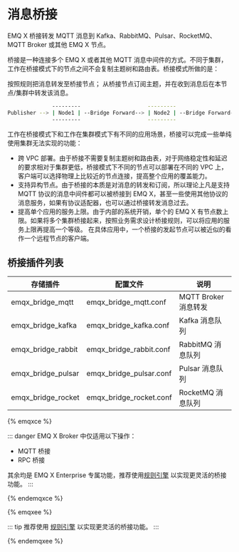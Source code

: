 # 消息桥接

EMQ X 桥接转发 MQTT 消息到 Kafka、RabbitMQ、Pulsar、RocketMQ、MQTT Broker 或其他 EMQ X 节点。

桥接是一种连接多个 EMQ X 或者其他 MQTT 消息中间件的方式。不同于集群，工作在桥接模式下的节点之间不会复制主题树和路由表。桥接模式所做的是：

按照规则把消息转发至桥接节点；
从桥接节点订阅主题，并在收到消息后在本节点/集群中转发该消息。

```bash
              ---------                     ---------                     ---------
Publisher --> | Node1 | --Bridge Forward--> | Node2 | --Bridge Forward--> | Node3 | --> Subscriber
              ---------                     ---------                     ---------
```

工作在桥接模式下和工作在集群模式下有不同的应用场景，桥接可以完成一些单纯使用集群无法实现的功能：

- 跨 VPC 部署。由于桥接不需要复制主题树和路由表，对于网络稳定性和延迟的要求相对于集群更低，桥接模式下不同的节点可以部署在不同的 VPC 上，客户端可以选择物理上比较近的节点连接，提高整个应用的覆盖能力。
- 支持异构节点。由于桥接的本质是对消息的转发和订阅，所以理论上凡是支持 MQTT 协议的消息中间件都可以被桥接到 EMQ X，甚至一些使用其他协议的消息服务，如果有协议适配器，也可以通过桥接转发消息过去。
- 提高单个应用的服务上限。由于内部的系统开销，单个的 EMQ X 有节点数上限。如果将多个集群桥接起来，按照业务需求设计桥接规则，可以将应用的服务上限再提高一个等级。
在具体应用中，一个桥接的发起节点可以被近似的看作一个远程节点的客户端。

## 桥接插件列表

| 存储插件                 | 配置文件                      | 说明               |
| -------------------- | ------------------------- | ---------------- |
| emqx_bridge_mqtt   | emqx_bridge_mqtt.conf   | MQTT Broker 消息转发 |
| emqx_bridge_kafka  | emqx_bridge_kafka.conf  | Kafka 消息队列       |
| emqx_bridge_rabbit | emqx_bridge_rabbit.conf | RabbitMQ 消息队列    |
| emqx_bridge_pulsar | emqx_bridge_pulsar.conf | Pulsar 消息队列      |
| emqx_bridge_rocket | emqx_bridge_rocket.conf | RocketMQ 消息队列    |

{% emqxce %}

::: danger
EMQ X Broker 中仅适用以下操作：

- MQTT 桥接
- RPC 桥接

其余均是 EMQ X Enterprise 专属功能，推荐使用[规则引擎](../rule/rule-engine.md) 以实现更灵活的桥接功能。
:::

{% endemqxce %}

{% emqxee %}

::: tip
推荐使用
[规则引擎](../rule/rule-engine.md)
以实现更灵活的桥接功能。
:::

{% endemqxee %}
